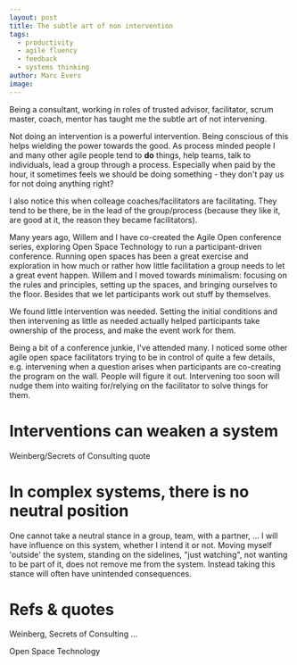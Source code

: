 ```yaml
---
layout: post
title: The subtle art of non intervention
tags:
  - productivity
  - agile fluency
  - feedback
  - systems thinking
author: Marc Evers
image: 
---
```


Being a consultant, working in roles of trusted advisor, facilitator, scrum
master, coach, mentor has taught me the subtle art of not intervening.

Not doing an intervention is a powerful intervention. Being conscious of this
helps wielding the power towards the good. As process minded people I and many
other agile people tend to **do** things, help teams, talk to individuals, lead
a group through a process. Especially when paid by the hour, it sometimes feels
we should be doing something - they don't pay us for not doing anything right?

I also notice this when colleage coaches/facilitators are facilitating. They
tend to be there, be in the lead of the group/process (because they like it, are
good at it, the reason they became facilitators).

Many years ago, Willem and I have co-created the Agile Open conference series,
exploring Open Space Technology to run a participant-driven conference. Running
open spaces has been a great exercise and exploration in how much or rather how
little facilitation a group needs to let a great event happen. Willem and I
moved towards minimalism: focusing on the rules and principles, setting up the
spaces, and bringing ourselves to the floor. Besides that we let participants
work out stuff by themselves. 

We found little intervention was needed. Setting the initial conditions and then
intervening as little as needed actually helped participants take ownership of
the process, and make the event work for them.

Being a bit of a conference junkie, I've attended many. I noticed some other
agile open space facilitators trying to be in control of quite a few details,
e.g. intervening when a question arises when participants are co-creating the
program on the wall. People will figure it out. Intervening too soon will nudge
them into waiting for/relying on the facilitator to solve things for them.

# Interventions can weaken a system

Weinberg/Secrets of Consulting quote

# In complex systems, there is no neutral position

One cannot take a neutral stance in a group, team, with a partner, ... I will
have influence on this system, whether I intend it or not. Moving myself
'outside' the system, standing on the sidelines, "just watching", not wanting to
be part of it, does not remove me from the system. Instead taking this stance
will often have unintended consequences.

# 



# Refs & quotes

Weinberg, Secrets of Consulting ...

Open Space Technology

